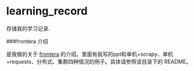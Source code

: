 # learning_record
存储我的学习记录.

###frontera 介绍

是我做的关于 [frontera](https://github.com/scrapinghub/frontera) 的介绍，里面有我写的ppt和单机+scrapy、单机+requests、分布式、集群四种情况的例子。具体请参照该目录下的 README。